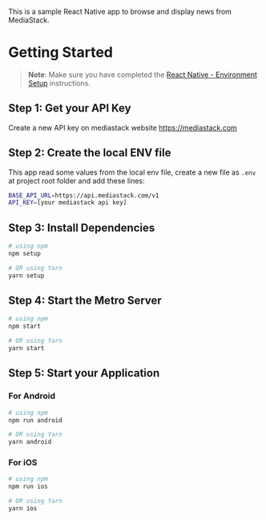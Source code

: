 This is a sample React Native app to browse and display news from MediaStack.

# Getting Started

>**Note**: Make sure you have completed the [React Native - Environment Setup](https://reactnative.dev/docs/environment-setup) instructions.

## Step 1: Get your API Key
Create a new API key on mediastack website https://mediastack.com

## Step 2: Create the local ENV file
This app read some values from the local env file, create a new file as `.env` at project root folder and add these lines:
```bash
BASE_API_URL=https://api.mediastack.com/v1
API_KEY=[your mediastack api key]
```

## Step 3: Install Dependencies

```bash
# using npm
npm setup

# OR using Yarn
yarn setup
```

## Step 4: Start the Metro Server

```bash
# using npm
npm start

# OR using Yarn
yarn start
```

## Step 5: Start your Application

### For Android

```bash
# using npm
npm run android

# OR using Yarn
yarn android
```

### For iOS

```bash
# using npm
npm run ios

# OR using Yarn
yarn ios
```




